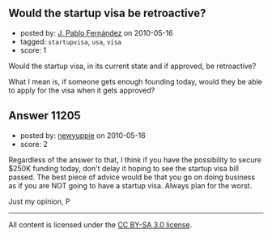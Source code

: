## Would the startup visa be retroactive?

- posted by: [J. Pablo Fernández](https://stackexchange.com/users/-1/751-j-pablo-fern-ndez) on 2010-05-16
- tagged: `startupvisa`, `usa`, `visa`
- score: 1

Would the startup visa, in its current state and if approved, be retroactive?

What I mean is, if someone gets enough founding today, would they be able to apply for the visa when it gets approved?


## Answer 11205

- posted by: [newyuppie](https://stackexchange.com/users/-1/1961-newyuppie) on 2010-05-16
- score: 2

Regardless of the answer to that, I think if you have the possibility to secure $250K funding today, don't delay it hoping to see the startup visa bill passed. The best piece of advice would be that you go on doing business as if you are NOT going to have a startup visa. Always plan for the worst.

Just my opinion,
P



---

All content is licensed under the [CC BY-SA 3.0 license](https://creativecommons.org/licenses/by-sa/3.0/).

